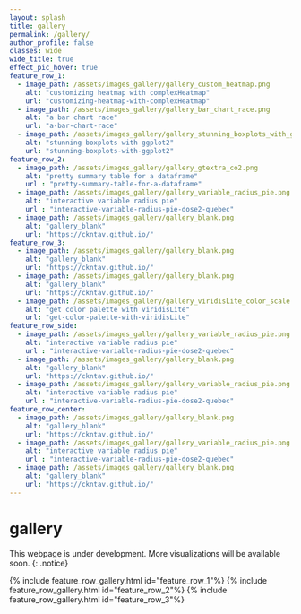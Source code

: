 ```yaml
---
layout: splash
title: gallery
permalink: /gallery/
author_profile: false
classes: wide
wide_title: true
effect_pic_hover: true
feature_row_1:
  - image_path: /assets/images_gallery/gallery_custom_heatmap.png
    alt: "customizing heatmap with complexHeatmap"
    url: "customizing-heatmap-with-complexHeatmap"
  - image_path: /assets/images_gallery/gallery_bar_chart_race.png
    alt: "a bar chart race"
    url: "a-bar-chart-race"
  - image_path: /assets/images_gallery/gallery_stunning_boxplots_with_ggplot2.png
    alt: "stunning boxplots with ggplot2"
    url: "stunning-boxplots-with-ggplot2"
feature_row_2:
  - image_path: /assets/images_gallery/gallery_gtextra_co2.png
    alt: "pretty summary table for a dataframe" 
    url : "pretty-summary-table-for-a-dataframe"
  - image_path: /assets/images_gallery/gallery_variable_radius_pie.png
    alt: "interactive variable radius pie" 
    url : "interactive-variable-radius-pie-dose2-quebec"
  - image_path: /assets/images_gallery/gallery_blank.png
    alt: "gallery_blank"
    url: "https://ckntav.github.io/"
feature_row_3:
  - image_path: /assets/images_gallery/gallery_blank.png
    alt: "gallery_blank"
    url: "https://ckntav.github.io/"
  - image_path: /assets/images_gallery/gallery_blank.png
    alt: "gallery_blank"
    url: "https://ckntav.github.io/"
  - image_path: /assets/images_gallery/gallery_viridisLite_color_scale.png
    alt: "get color palette with viridisLite"
    url: "get-color-palette-with-viridisLite"
feature_row_side:
  - image_path: /assets/images_gallery/gallery_variable_radius_pie.png
    alt: "interactive variable radius pie" 
    url : "interactive-variable-radius-pie-dose2-quebec"
  - image_path: /assets/images_gallery/gallery_blank.png
    alt: "gallery_blank"
    url: "https://ckntav.github.io/"
  - image_path: /assets/images_gallery/gallery_variable_radius_pie.png
    alt: "interactive variable radius pie" 
    url : "interactive-variable-radius-pie-dose2-quebec"
feature_row_center:
  - image_path: /assets/images_gallery/gallery_blank.png
    alt: "gallery_blank"
    url: "https://ckntav.github.io/"
  - image_path: /assets/images_gallery/gallery_variable_radius_pie.png
    alt: "interactive variable radius pie" 
    url : "interactive-variable-radius-pie-dose2-quebec"
  - image_path: /assets/images_gallery/gallery_blank.png
    alt: "gallery_blank"
    url: "https://ckntav.github.io/"
---
```


<h1 id="page-title" class="wide__title">gallery</h1>

This webpage is under development. More visualizations will be available soon.
{: .notice}

{% include feature_row_gallery.html id="feature_row_1"%}
{% include feature_row_gallery.html id="feature_row_2"%}
{% include feature_row_gallery.html id="feature_row_3"%}